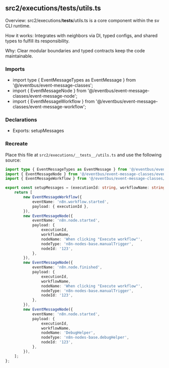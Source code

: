 ## src2/executions/__tests__/utils.ts

Overview: src2/executions/__tests__/utils.ts is a core component within the sv CLI runtime.

How it works: Integrates with neighbors via DI, typed configs, and shared types to fulfill its responsibility.

Why: Clear modular boundaries and typed contracts keep the code maintainable.

### Imports

- import type { EventMessageTypes as EventMessage } from '@/eventbus/event-message-classes';
- import { EventMessageNode } from '@/eventbus/event-message-classes/event-message-node';
- import { EventMessageWorkflow } from '@/eventbus/event-message-classes/event-message-workflow';

### Declarations

- Exports: setupMessages

### Recreate

Place this file at `src2/executions/__tests__/utils.ts` and use the following source:

```ts
import type { EventMessageTypes as EventMessage } from '@/eventbus/event-message-classes';
import { EventMessageNode } from '@/eventbus/event-message-classes/event-message-node';
import { EventMessageWorkflow } from '@/eventbus/event-message-classes/event-message-workflow';

export const setupMessages = (executionId: string, workflowName: string): EventMessage[] => {
	return [
		new EventMessageWorkflow({
			eventName: 'n8n.workflow.started',
			payload: { executionId },
		}),
		new EventMessageNode({
			eventName: 'n8n.node.started',
			payload: {
				executionId,
				workflowName,
				nodeName: 'When clicking "Execute workflow"',
				nodeType: 'n8n-nodes-base.manualTrigger',
				nodeId: '123',
			},
		}),
		new EventMessageNode({
			eventName: 'n8n.node.finished',
			payload: {
				executionId,
				workflowName,
				nodeName: 'When clicking "Execute workflow"',
				nodeType: 'n8n-nodes-base.manualTrigger',
				nodeId: '123',
			},
		}),
		new EventMessageNode({
			eventName: 'n8n.node.started',
			payload: {
				executionId,
				workflowName,
				nodeName: 'DebugHelper',
				nodeType: 'n8n-nodes-base.debugHelper',
				nodeId: '123',
			},
		}),
	];
};

```
